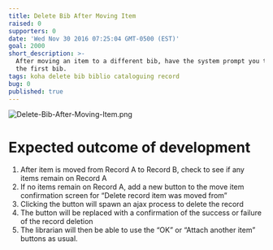 ```yaml
---
title: Delete Bib After Moving Item
raised: 0
supporters: 0
date: 'Wed Nov 30 2016 07:25:04 GMT-0500 (EST)'
goal: 2000
short_description: >-
  After moving an item to a different bib, have the system prompt you to delete
  the first bib.
tags: koha delete bib biblio cataloguing record
bug: 0
published: true
---
```


![Delete-Bib-After-Moving-Item.png]({{site.baseurl}}/source/images/Delete-Bib-After-Moving-Item.png)

# Expected outcome of development

1. After item is moved from Record A to Record B, check to see if any items remain on Record A
2. If no items remain on Record A, add a new button to the move item confirmation screen for “Delete record item was moved from”
3. Clicking the button will spawn an ajax process to delete the record
4. The button will be replaced with a confirmation of the success or failure of the record deletion
5. The librarian will then be able to use the “OK” or “Attach another item” buttons as usual.
